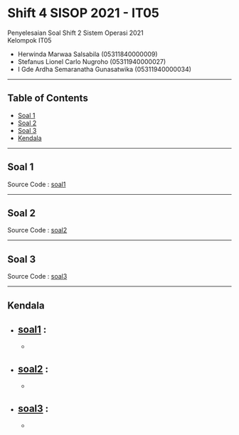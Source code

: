 # Shift 4 SISOP 2021 - IT05
Penyelesaian Soal Shift 2 Sistem Operasi 2021\
Kelompok IT05
  * Herwinda Marwaa Salsabila (05311840000009)
  * Stefanus Lionel Carlo Nugroho (05311940000027)
  * I Gde Ardha Semaranatha Gunasatwika (05311940000034)

---

## Table of Contents

* [Soal 1](#soal-1)
* [Soal 2](#soal-2)
* [Soal 3](#soal-3)
* [Kendala](#kendala)

---
## Soal 1
Source Code : [soal1]()

---
## Soal 2
Source Code : [soal2]()

---
## Soal 3
Source Code : [soal3]()

---
## Kendala

- [soal1](#soal-1) : 
  -
  -
- [soal2](#soal-2) : 
  -
  -
- [soal3](#soal-3) : 
  -
  -
